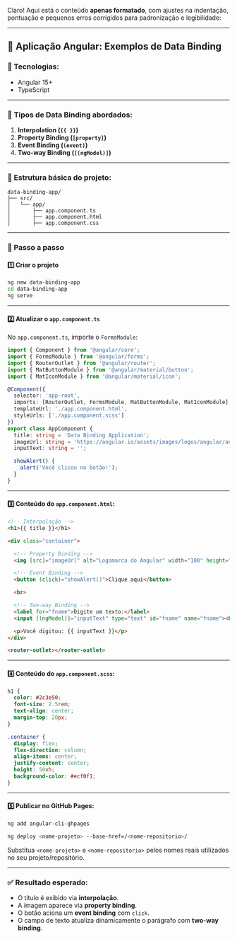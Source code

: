 Claro! Aqui está o conteúdo **apenas formatado**, com ajustes na indentação, pontuação e pequenos erros corrigidos para padronização e legibilidade:

---

## 📘 **Aplicação Angular: Exemplos de Data Binding**

### 🔧 Tecnologias:
- Angular 15+
- TypeScript

---

### 🎯 **Tipos de Data Binding abordados:**
1. **Interpolation (`{{ }}`)**
2. **Property Binding (`[property]`)**
3. **Event Binding (`(event)`)**
4. **Two-way Binding (`[(ngModel)]`)**

---

### 📁 Estrutura básica do projeto:
```
data-binding-app/
├── src/
│   └── app/
│       ├── app.component.ts
│       ├── app.component.html
│       ├── app.component.css
```

---

### 🧩 Passo a passo

#### 1️⃣ Criar o projeto
```bash
ng new data-binding-app
cd data-binding-app
ng serve
```

---

#### 2️⃣ Atualizar o  `app.component.ts`

No `app.component.ts`, importe o `FormsModule`:

```ts
import { Component } from '@angular/core';
import { FormsModule } from '@angular/forms';
import { RouterOutlet } from '@angular/router';
import { MatButtonModule } from '@angular/material/button';
import { MatIconModule } from '@angular/material/icon';

@Component({
  selector: 'app-root',
  imports: [RouterOutlet, FormsModule, MatButtonModule, MatIconModule],
  templateUrl: './app.component.html',
  styleUrls: ['./app.component.scss']
})
export class AppComponent {
  title: string = 'Data Binding Application';
  imageUrl: string = 'https://angular.io/assets/images/logos/angular/angular.png';
  inputText: string = '';

  showAlert() {
    alert('Você clicou no botão!');
  }
}
```

---

#### 3️⃣ Conteúdo do `app.component.html`:

```html
<!-- Interpolação -->
<h1>{{ title }}</h1>

<div class="container">

  <!-- Property Binding -->
  <img [src]="imageUrl" alt="Logomarca do Angular" width="100" height="100">

  <!-- Event Binding -->
  <button (click)="showAlert()">Clique aqui</button>

  <br>

  <!-- Two-way Binding -->
  <label for="fname">Digite um texto:</label>
  <input [(ngModel)]="inputText" type="text" id="fname" name="fname"><br><br>

  <p>Você digitou: {{ inputText }}</p>
</div>

<router-outlet></router-outlet>
```

---

#### 4️⃣ Conteúdo do `app.component.scss`:

```scss
h1 {
  color: #2c3e50;
  font-size: 2.5rem;
  text-align: center;
  margin-top: 20px;
}

.container {
  display: flex;
  flex-direction: column;
  align-items: center;
  justify-content: center;
  height: 50vh;
  background-color: #ecf0f1;
}
```

---

#### 5️⃣ Publicar no GitHub Pages:

```bash
ng add angular-cli-ghpages

ng deploy <nome-projeto> --base-href=/<nome-repositorio>/
```

Substitua `<nome-projeto>` e `<nome-repositorio>` pelos nomes reais utilizados no seu projeto/repositório.

---

### ✅ Resultado esperado:
- O título é exibido via **interpolação**.
- A imagem aparece via **property binding**.
- O botão aciona um **event binding** com `click`.
- O campo de texto atualiza dinamicamente o parágrafo com **two-way binding**.

